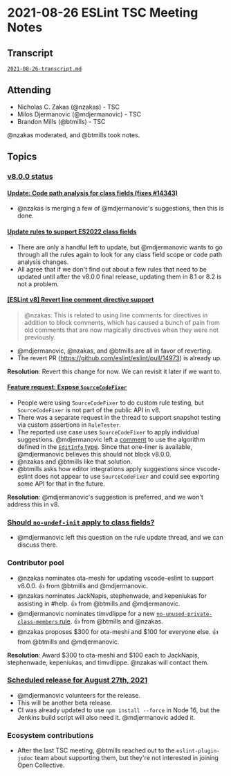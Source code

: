 # 2021-08-26 ESLint TSC Meeting Notes

## Transcript

[`2021-08-26-transcript.md`](2021-08-26-transcript.md)

## Attending

* Nicholas C. Zakas (@nzakas) - TSC
* Milos Djermanovic (@mdjermanovic) - TSC
* Brandon Mills (@btmills) - TSC

@nzakas moderated, and @btmills took notes.

## Topics

### [v8.0.0 status](https://github.com/eslint/eslint/projects/8)

#### [Update: Code path analysis for class fields (fixes #14343)](https://github.com/eslint/eslint/pull/14886)

* @nzakas is merging a few of @mdjermanovic's suggestions, then this is done.

#### [Update rules to support ES2022 class fields](https://github.com/eslint/eslint/issues/14857)

* There are only a handful left to update, but @mdjermanovic wants to go through all the rules again to look for any class field scope or code path analysis changes.
* All agree that if we don't find out about a few rules that need to be updated until after the v8.0.0 final release, updating them in 8.1 or 8.2 is not a problem.

#### [[ESLint v8] Revert line comment directive support](https://github.com/eslint/eslint/issues/14960)

> @nzakas: This is related to using line comments for directives in addition to block comments, which has caused a bunch of pain from old comments that are now magically directives when they were not previously.
* @mdjermanovic, @nzakas, and @btmills are all in favor of reverting.
* The revert PR (https://github.com/eslint/eslint/pull/14973) is already up.

**Resolution**: Revert this change for now. We can revisit it later if we want to.

#### [Feature request: Expose `SourceCodeFixer`](https://github.com/eslint/eslint/issues/14936)

* People were using `SourceCodeFixer` to do custom rule testing, but `SourceCodeFixer` is not part of the public API in v8.
* There was a separate request in the thread to support snapshot testing via custom assertions in `RuleTester`.
* The reported use case uses `SourceCodeFixer` to apply individual suggestions. @mdjermanovic left a [comment](https://github.com/eslint/eslint/issues/14936#issuecomment-905377189) to use the algorithm defined in the [`EditInfo` type](https://eslint.org/docs/developer-guide/nodejs-api#-editinfo-type). Since that one-liner is available, @mdjermanovic believes this should not block v8.0.0.
* @nzakas and @btmills like that solution.
* @btmills asks how editor integrations apply suggestions since vscode-eslint does not appear to use `SourceCodeFixer` and could see exporting some API for that in the future.

**Resolution**: @mdjermanovic's suggestion is preferred, and we won't address this in v8.

### [Should `no-undef-init` apply to class fields?](https://github.com/eslint/eslint/issues/14857#issuecomment-906344741)

* @mdjermanovic left this question on the rule update thread, and we can discuss there.

### Contributor pool

* @nzakas nominates ota-meshi for updating vscode-eslint to support v8.0.0. :+1: from @btmills and @mdjermanovic.
* @nzakas nominates JackNapis, stephenwade, and kepeniukas for assisting in #help. :+1: from @btmills and @mdjermanovic.
* @mdjermanovic nominates timvdlippe for a new [`no-unused-private-class-members` rule](https://github.com/eslint/eslint/pull/14895). :+1: from @btmills and @nzakas.
* @nzakas proposes $300 for ota-meshi and $100 for everyone else. :+1: from @btmills and @mdjermanovic.

**Resolution**: Award $300 to ota-meshi and $100 each to JackNapis, stephenwade, kepeniukas, and timvdlippe. @nzakas will contact them.

### [Scheduled release for August 27th, 2021](https://github.com/eslint/eslint/issues/14941)

* @mdjermanovic volunteers for the release.
* This will be another beta release.
* CI was already updated to use `npm install --force` in Node 16, but the Jenkins build script will also need it. @mdjermanovic added it.

### Ecosystem contributions

* After the last TSC meeting, @btmills reached out to the `eslint-plugin-jsdoc` team about supporting them, but they're not interested in joining Open Collective.
